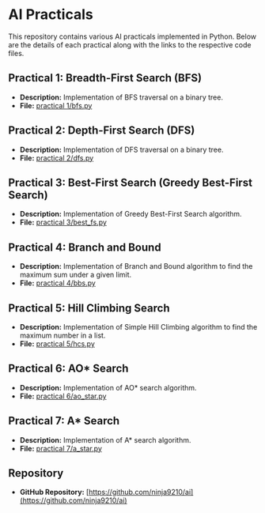 # AI Practicals

This repository contains various AI practicals implemented in Python. Below are the details of each practical along with the links to the respective code files.

## Practical 1: Breadth-First Search (BFS)
- **Description:** Implementation of BFS traversal on a binary tree.
- **File:** [practical 1/bfs.py](practical%201/bfs.py)

## Practical 2: Depth-First Search (DFS)
- **Description:** Implementation of DFS traversal on a binary tree.
- **File:** [practical 2/dfs.py](practical%202/dfs.py)

## Practical 3: Best-First Search (Greedy Best-First Search)
- **Description:** Implementation of Greedy Best-First Search algorithm.
- **File:** [practical 3/best_fs.py](practical%203/best_fs.py)

## Practical 4: Branch and Bound
- **Description:** Implementation of Branch and Bound algorithm to find the maximum sum under a given limit.
- **File:** [practical 4/bbs.py](practical%204/bbs.py)

## Practical 5: Hill Climbing Search
- **Description:** Implementation of Simple Hill Climbing algorithm to find the maximum number in a list.
- **File:** [practical 5/hcs.py](practical%205/hcs.py)

## Practical 6: AO* Search
- **Description:** Implementation of AO* search algorithm.
- **File:** [practical 6/ao_star.py](practical%206/ao_star.py)

## Practical 7: A* Search
- **Description:** Implementation of A* search algorithm.
- **File:** [practical 7/a_star.py](practical%207/a_star.py)

## Repository
- **GitHub Repository:** [https://github.com/ninja9210/ai](https://github.com/ninja9210/ai)
